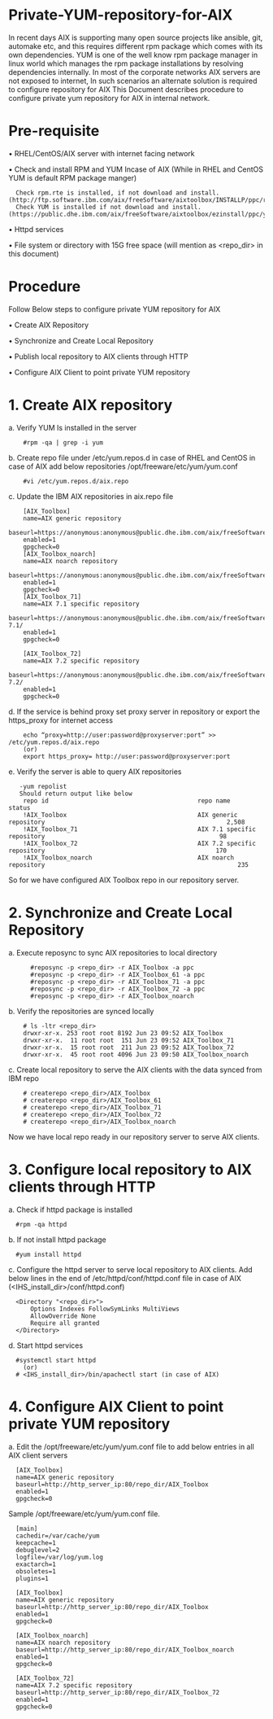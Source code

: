 # Private-YUM-repository-for-AIX
In recent days AIX is supporting many open source projects like ansible, git, automake etc, and this requires different rpm package which comes with its own dependencies.
YUM is one of the well know rpm package manager in linux world which manages the rpm package installations by resolving dependencies internally.
In most of the corporate networks AIX servers are not exposed to internet, In such scenarios an alternate solution is required to configure repository for AIX
This Document describes procedure to configure private yum repository for AIX in internal network.


# Pre-requisite

•	RHEL/CentOS/AIX server with internet facing network

•	Check and install RPM and YUM Incase of AIX  (While in RHEL and CentOS YUM is default RPM package manger)

	  Check rpm.rte is installed, if not download and install. (http://ftp.software.ibm.com/aix/freeSoftware/aixtoolbox/INSTALLP/ppc/rpm.rte)
	  Check YUM is installed if not download and install. (https://public.dhe.ibm.com/aix/freeSoftware/aixtoolbox/ezinstall/ppc/yum_bundle.tar)
    
•	Httpd services

•	File system or directory with 15G free space (will mention as <repo_dir> in this document)

# Procedure

Follow Below steps to configure private YUM repository for AIX

•	Create AIX Repository

•	Synchronize and Create Local Repository

•	Publish local repository to AIX clients through HTTP

•	Configure AIX Client to point private YUM repository


# 1.	Create AIX repository
a.	Verify YUM Is installed in the server

        #rpm -qa | grep -i yum
    
b.	Create repo file under /etc/yum.repos.d in case of RHEL and CentOS in case of AIX add below repositories /opt/freeware/etc/yum/yum.conf

        #vi /etc/yum.repos.d/aix.repo
    
c.	Update the IBM AIX repositories in aix.repo file

        [AIX_Toolbox]
        name=AIX generic repository
        baseurl=https://anonymous:anonymous@public.dhe.ibm.com/aix/freeSoftware/aixtoolbox/RPMS/ppc/
        enabled=1
        gpgcheck=0
        [AIX_Toolbox_noarch]
        name=AIX noarch repository
        baseurl=https://anonymous:anonymous@public.dhe.ibm.com/aix/freeSoftware/aixtoolbox/RPMS/noarch/
        enabled=1
        gpgcheck=0
        [AIX_Toolbox_71]
        name=AIX 7.1 specific repository
        baseurl=https://anonymous:anonymous@public.dhe.ibm.com/aix/freeSoftware/aixtoolbox/RPMS/ppc-7.1/
        enabled=1
        gpgcheck=0

        [AIX_Toolbox_72]
        name=AIX 7.2 specific repository
        baseurl=https://anonymous:anonymous@public.dhe.ibm.com/aix/freeSoftware/aixtoolbox/RPMS/ppc-7.2/
        enabled=1
        gpgcheck=0
        
d.	If the service is behind proxy set proxy server in repository or export the https_proxy for internet access

        echo “proxy=http://user:password@proxyserver:port” >> /etc/yum.repos.d/aix.repo
        (or)
        export https_proxy= http://user:password@proxyserver:port

 e.	Verify the server is able to query AIX repositories
 
       -yum repolist
       Should return output like below
        repo id                                         repo name                                                              status
        !AIX_Toolbox                                    AIX generic repository                                                  2,508
        !AIX_Toolbox_71                                 AIX 7.1 specific repository                                                98
        !AIX_Toolbox_72                                 AIX 7.2 specific repository                                               170
        !AIX_Toolbox_noarch                             AIX noarch repository                                                     235
        
  So for we have configured AIX Toolbox repo in our repository server.
  
  # 2.	Synchronize and Create Local Repository
  
  a.	Execute reposync to sync AIX repositories to local directory
  
          #reposync -p <repo_dir> -r AIX_Toolbox -a ppc
          #reposync -p <repo_dir> -r AIX_Toolbox_61 -a ppc
          #reposync -p <repo_dir> -r AIX_Toolbox_71 -a ppc
          #reposync -p <repo_dir> -r AIX_Toolbox_72 -a ppc
          #reposync -p <repo_dir> -r AIX_Toolbox_noarch

b.	Verify the repositories are synced locally

        # ls -ltr <repo_dir>
        drwxr-xr-x. 253 root root 8192 Jun 23 09:52 AIX_Toolbox
        drwxr-xr-x.  11 root root  151 Jun 23 09:52 AIX_Toolbox_71
        drwxr-xr-x.  15 root root  211 Jun 23 09:52 AIX_Toolbox_72
        drwxr-xr-x.  45 root root 4096 Jun 23 09:50 AIX_Toolbox_noarch

c.	Create local repository to serve the AIX clients with the data synced from IBM repo

        # createrepo <repo_dir>/AIX_Toolbox
        # createrepo <repo_dir>/AIX_Toolbox_61
        # createrepo <repo_dir>/AIX_Toolbox_71
        # createrepo <repo_dir>/AIX_Toolbox_72
        # createrepo <repo_dir>/AIX_Toolbox_noarch
        
Now we have local repo ready in our repository server to serve AIX clients.

# 3.	Configure local repository to AIX clients through HTTP

a.	Check if httpd package is installed

      #rpm -qa httpd
      
b.	If not install httpd package

      #yum install httpd
      
c.	Configure the httpd server to serve local repository to AIX clients.
Add below lines in the end of /etc/httpd/conf/httpd.conf file in case of AIX (<IHS_install_dir>/conf/httpd.conf)

      <Directory "<repo_dir>">
          Options Indexes FollowSymLinks MultiViews
          AllowOverride None
          Require all granted
      </Directory>
      
d.	Start httpd services

      #systemctl start httpd
     	(or)
      # <IHS_install_dir>/bin/apachectl start (in case of AIX)

# 4.	Configure AIX Client to point private YUM repository 
a.	Edit the /opt/freeware/etc/yum/yum.conf file to add below entries in all AIX client servers

      [AIX_Toolbox]
      name=AIX generic repository
      baseurl=http://http_server_ip:80/repo_dir/AIX_Toolbox
      enabled=1
      gpgcheck=0

Sample /opt/freeware/etc/yum/yum.conf file.

      [main]
      cachedir=/var/cache/yum
      keepcache=1
      debuglevel=2
      logfile=/var/log/yum.log
      exactarch=1
      obsoletes=1
      plugins=1

      [AIX_Toolbox]
      name=AIX generic repository
      baseurl=http://http_server_ip:80/repo_dir/AIX_Toolbox
      enabled=1
      gpgcheck=0

      [AIX_Toolbox_noarch]
      name=AIX noarch repository
      baseurl=http://http_server_ip:80/repo_dir/AIX_Toolbox_noarch
      enabled=1
      gpgcheck=0

      [AIX_Toolbox_72]
      name=AIX 7.2 specific repository
      baseurl=http://http_server_ip:80/repo_dir/AIX_Toolbox_72
      enabled=1
      gpgcheck=0




